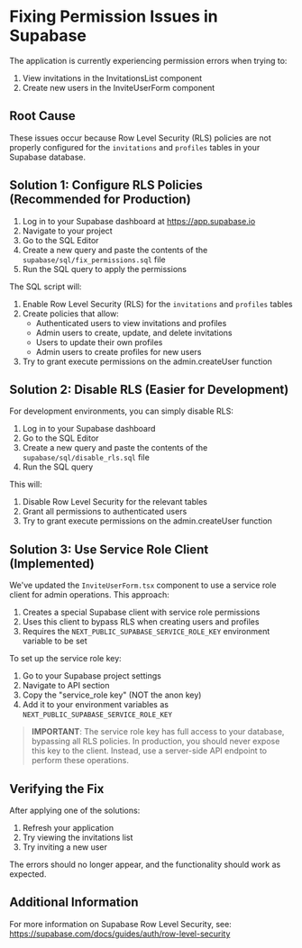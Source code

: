 # Fixing Permission Issues in Supabase

The application is currently experiencing permission errors when trying to:
1. View invitations in the InvitationsList component
2. Create new users in the InviteUserForm component

## Root Cause

These issues occur because Row Level Security (RLS) policies are not properly configured for the `invitations` and `profiles` tables in your Supabase database.

## Solution 1: Configure RLS Policies (Recommended for Production)

1. Log in to your Supabase dashboard at https://app.supabase.io
2. Navigate to your project
3. Go to the SQL Editor
4. Create a new query and paste the contents of the `supabase/sql/fix_permissions.sql` file
5. Run the SQL query to apply the permissions

The SQL script will:
1. Enable Row Level Security (RLS) for the `invitations` and `profiles` tables
2. Create policies that allow:
   - Authenticated users to view invitations and profiles
   - Admin users to create, update, and delete invitations
   - Users to update their own profiles
   - Admin users to create profiles for new users
3. Try to grant execute permissions on the admin.createUser function

## Solution 2: Disable RLS (Easier for Development)

For development environments, you can simply disable RLS:

1. Log in to your Supabase dashboard
2. Go to the SQL Editor
3. Create a new query and paste the contents of the `supabase/sql/disable_rls.sql` file
4. Run the SQL query

This will:
1. Disable Row Level Security for the relevant tables
2. Grant all permissions to authenticated users
3. Try to grant execute permissions on the admin.createUser function

## Solution 3: Use Service Role Client (Implemented)

We've updated the `InviteUserForm.tsx` component to use a service role client for admin operations. This approach:

1. Creates a special Supabase client with service role permissions
2. Uses this client to bypass RLS when creating users and profiles
3. Requires the `NEXT_PUBLIC_SUPABASE_SERVICE_ROLE_KEY` environment variable to be set

To set up the service role key:
1. Go to your Supabase project settings
2. Navigate to API section
3. Copy the "service_role key" (NOT the anon key)
4. Add it to your environment variables as `NEXT_PUBLIC_SUPABASE_SERVICE_ROLE_KEY`

> **IMPORTANT**: The service role key has full access to your database, bypassing all RLS policies. In production, you should never expose this key to the client. Instead, use a server-side API endpoint to perform these operations.

## Verifying the Fix

After applying one of the solutions:
1. Refresh your application
2. Try viewing the invitations list
3. Try inviting a new user

The errors should no longer appear, and the functionality should work as expected.

## Additional Information

For more information on Supabase Row Level Security, see:
https://supabase.com/docs/guides/auth/row-level-security 